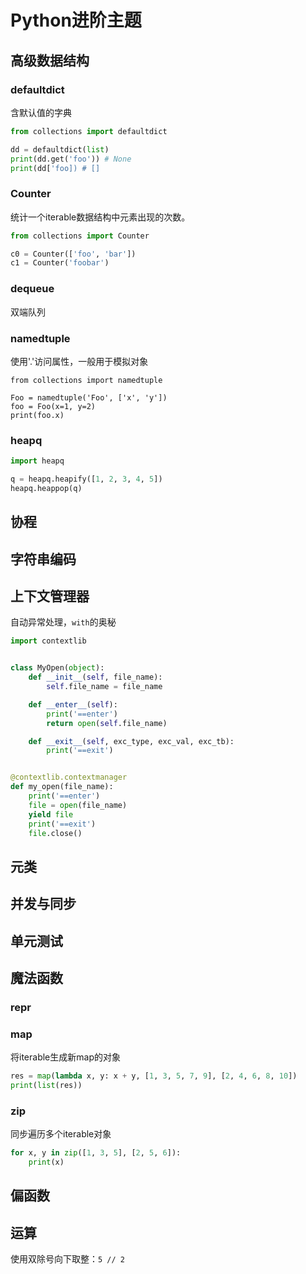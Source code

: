 # Python进阶主题

## 高级数据结构

### defaultdict

含默认值的字典

```python
from collections import defaultdict

dd = defaultdict(list)
print(dd.get('foo')) # None
print(dd['foo]) # []
```

### Counter

统计一个iterable数据结构中元素出现的次数。

```python
from collections import Counter

c0 = Counter(['foo', 'bar'])
c1 = Counter('foobar')
```

### dequeue

双端队列

### namedtuple

使用'.'访问属性，一般用于模拟对象

```pyt
from collections import namedtuple

Foo = namedtuple('Foo', ['x', 'y'])
foo = Foo(x=1, y=2)
print(foo.x)
```

### heapq

```python
import heapq

q = heapq.heapify([1, 2, 3, 4, 5])
heapq.heappop(q)
```

## 协程

## 字符串编码

## 上下文管理器

自动异常处理，`with`的奥秘

```python
import contextlib


class MyOpen(object):
    def __init__(self, file_name):
        self.file_name = file_name

    def __enter__(self):
        print('==enter')
        return open(self.file_name)

    def __exit__(self, exc_type, exc_val, exc_tb):
        print('==exit')


@contextlib.contextmanager
def my_open(file_name):
    print('==enter')
    file = open(file_name)
    yield file
    print('==exit')
    file.close()

```

## 元类

## 并发与同步

## 单元测试

## 魔法函数

### __repr__

### map

将iterable生成新map的对象

```python
res = map(lambda x, y: x + y, [1, 3, 5, 7, 9], [2, 4, 6, 8, 10])
print(list(res))
```

### zip

同步遍历多个iterable对象

```python
for x, y in zip([1, 3, 5], [2, 5, 6]):
    print(x)
```

## 偏函数

## 运算

使用双除号向下取整：`5 // 2`
